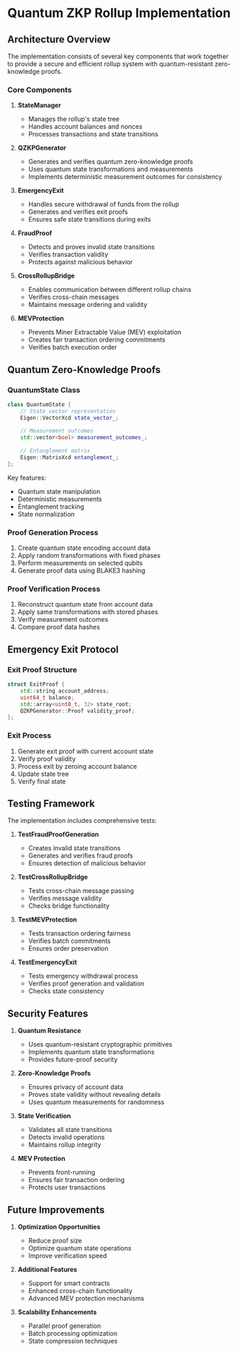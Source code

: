 # Quantum ZKP Rollup Implementation

## Architecture Overview

The implementation consists of several key components that work together to provide a secure and efficient rollup system with quantum-resistant zero-knowledge proofs.

### Core Components

1. **StateManager**
   - Manages the rollup's state tree
   - Handles account balances and nonces
   - Processes transactions and state transitions

2. **QZKPGenerator**
   - Generates and verifies quantum zero-knowledge proofs
   - Uses quantum state transformations and measurements
   - Implements deterministic measurement outcomes for consistency

3. **EmergencyExit**
   - Handles secure withdrawal of funds from the rollup
   - Generates and verifies exit proofs
   - Ensures safe state transitions during exits

4. **FraudProof**
   - Detects and proves invalid state transitions
   - Verifies transaction validity
   - Protects against malicious behavior

5. **CrossRollupBridge**
   - Enables communication between different rollup chains
   - Verifies cross-chain messages
   - Maintains message ordering and validity

6. **MEVProtection**
   - Prevents Miner Extractable Value (MEV) exploitation
   - Creates fair transaction ordering commitments
   - Verifies batch execution order

## Quantum Zero-Knowledge Proofs

### QuantumState Class
```cpp
class QuantumState {
    // State vector representation
    Eigen::VectorXcd state_vector_;
    
    // Measurement outcomes
    std::vector<bool> measurement_outcomes_;
    
    // Entanglement matrix
    Eigen::MatrixXcd entanglement_;
};
```

Key features:
- Quantum state manipulation
- Deterministic measurements
- Entanglement tracking
- State normalization

### Proof Generation Process
1. Create quantum state encoding account data
2. Apply random transformations with fixed phases
3. Perform measurements on selected qubits
4. Generate proof data using BLAKE3 hashing

### Proof Verification Process
1. Reconstruct quantum state from account data
2. Apply same transformations with stored phases
3. Verify measurement outcomes
4. Compare proof data hashes

## Emergency Exit Protocol

### Exit Proof Structure
```cpp
struct ExitProof {
    std::string account_address;
    uint64_t balance;
    std::array<uint8_t, 32> state_root;
    QZKPGenerator::Proof validity_proof;
};
```

### Exit Process
1. Generate exit proof with current account state
2. Verify proof validity
3. Process exit by zeroing account balance
4. Update state tree
5. Verify final state

## Testing Framework

The implementation includes comprehensive tests:

1. **TestFraudProofGeneration**
   - Creates invalid state transitions
   - Generates and verifies fraud proofs
   - Ensures detection of malicious behavior

2. **TestCrossRollupBridge**
   - Tests cross-chain message passing
   - Verifies message validity
   - Checks bridge functionality

3. **TestMEVProtection**
   - Tests transaction ordering fairness
   - Verifies batch commitments
   - Ensures order preservation

4. **TestEmergencyExit**
   - Tests emergency withdrawal process
   - Verifies proof generation and validation
   - Checks state consistency

## Security Features

1. **Quantum Resistance**
   - Uses quantum-resistant cryptographic primitives
   - Implements quantum state transformations
   - Provides future-proof security

2. **Zero-Knowledge Proofs**
   - Ensures privacy of account data
   - Proves state validity without revealing details
   - Uses quantum measurements for randomness

3. **State Verification**
   - Validates all state transitions
   - Detects invalid operations
   - Maintains rollup integrity

4. **MEV Protection**
   - Prevents front-running
   - Ensures fair transaction ordering
   - Protects user transactions

## Future Improvements

1. **Optimization Opportunities**
   - Reduce proof size
   - Optimize quantum state operations
   - Improve verification speed

2. **Additional Features**
   - Support for smart contracts
   - Enhanced cross-chain functionality
   - Advanced MEV protection mechanisms

3. **Scalability Enhancements**
   - Parallel proof generation
   - Batch processing optimization
   - State compression techniques 